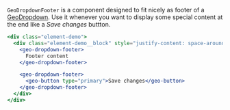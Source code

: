 `GeoDropdownFooter` is a component designed to fit nicely as footer of a
[GeoDropdown](./#/Elements/GeoDropdown?id=geodropdown-1). Use it whenever you
want to display some special content at the end like a *Save changes* buttton.

```jsx live
<div class="element-demo">
  <div class="element-demo__block" style="justify-content: space-around;">
    <geo-dropdown-footer>
      Footer content
    </geo-dropdown-footer>

    <geo-dropdown-footer>
      <geo-button type="primary">Save changes</geo-button>
    </geo-dropdown-footer>
  </div>
</div>
```
